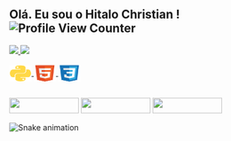 ## Olá. Eu sou o Hitalo Christian !![Profile View Counter](https://komarev.com/ghpvc/?username=hitalo08)

 <div>
  <a href="https://github.com/hitalo08">
  <img height="150em" src="https://github-readme-stats.vercel.app/api?username=hitalo08&show_icons=true&theme=tokyonight&include_all_commits=true&count_private=true"/> <img height="150em" src="https://github-readme-stats.vercel.app/api/top-langs/?username=hitalo08&layout=compact&langs_count=7&theme=tokyonight"/>
</div>

<div style="display: inline_block"><br>
  <img align="center" alt="dan-Python" height="30" width="40" src="https://raw.githubusercontent.com/devicons/devicon/master/icons/python/python-plain.svg">
  <img align="center" alt="dan-HTML" height="30" width="40" src="https://raw.githubusercontent.com/devicons/devicon/master/icons/html5/html5-original.svg">
  <img align="center" alt="dan-CSS" height="30" width="40" src="https://raw.githubusercontent.com/devicons/devicon/master/icons/css3/css3-original.svg">
</div>
  
  ##

<div> 
 <a href="https://discord.gg/aaHXGcUj77" target="_blank"><img src="https://img.shields.io/badge/Discord-7289DA?style=for-the-badge&logo=discord&logoColor=white" target="_blank" height="28" width="125"></a> 
  <a href = "https://api.whatsapp.com/send/?phone=5511984617216&text&app_absent=0"><img src="https://img.shields.io/badge/-Whatsapp-%23333?style=for-the-badge&logo=whatsapp&logoColor=green" target="_blank" height="28" width="125"></a>
  <a href="https://www.linkedin.com/in/hitalo08/" target="_blank"><img src="https://img.shields.io/badge/-LinkedIn-%230077B5?style=for-the-badge&logo=linkedin&logoColor=white" target="_blank" height="28" width="125"></a>

  
 ![Snake animation](https://github.com/HITALO08/HITALO08/blob/output/github-contribution-grid-snake.svg)
 
</div>
